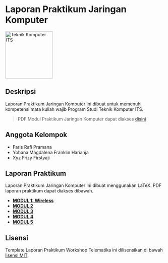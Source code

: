 # Laporan Praktikum Jaringan Komputer

<img src="https://www.its.ac.id/komputer/wp-content/uploads/sites/28/2018/03/image10.png" alt="Teknik Komputer ITS" width="150" height="150">

## Deskripsi

Laporan Praktikum Jaringan Komputer ini dibuat untuk memenuhi kompetensi mata kuliah wajib Program Studi Teknik Komputer ITS. 

> PDF Modul Praktikum Jaringan Komputer dapat diakses [disini](https://github.com/Lab-B300-MIOT/modul-praktikum-jarkom)

## Anggota Kelompok

- Faris Rafi Pramana
- Yohana Magdalena Franklin Harianja
- Xyz Frizy Firstyaji

## Laporan Praktikum

Laporan Praktikum Jaringan Komputer ini dibuat menggunakan LaTeX. PDF laporan praktikum dapat diakses dibawah.

- [__MODUL 1: Wireless__](https://github.com/farisrfp/laporan-jaringan-komputer/modul-1.pdf)
- [__MODUL 2__](https://dr5hn.github.io/coming-soon/)
- [__MODUL 3__](https://dr5hn.github.io/coming-soon/)
- [__MODUL 4__](https://dr5hn.github.io/coming-soon/)
- [__MODUL 5__](https://dr5hn.github.io/coming-soon/)

## Lisensi

Template Laporan Praktikum Workshop Telematika ini dilisensikan di bawah [lisensi MIT](LICENSE).
